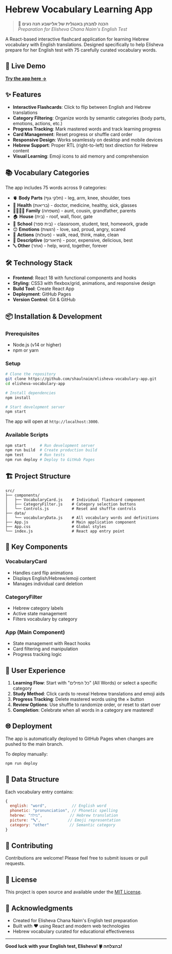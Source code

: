 # Hebrew Vocabulary Learning App

> **🎯 הכנה למבחן באנגלית של אלישבע חנה נעים**  
> *Preparation for Elisheva Chana Naim's English Test*

A React-based interactive flashcard application for learning Hebrew vocabulary with English translations. Designed specifically to help Elisheva prepare for her English test with 75 carefully curated vocabulary words.

## 🚀 Live Demo

**[Try the app here →](https://shaulnaim.github.io/elisheva-vocabulary-app)**

## ✨ Features

- **Interactive Flashcards**: Click to flip between English and Hebrew translations
- **Category Filtering**: Organize words by semantic categories (body parts, emotions, actions, etc.)
- **Progress Tracking**: Mark mastered words and track learning progress
- **Card Management**: Reset progress or shuffle card order
- **Responsive Design**: Works seamlessly on desktop and mobile devices
- **Hebrew Support**: Proper RTL (right-to-left) text direction for Hebrew content
- **Visual Learning**: Emoji icons to aid memory and comprehension

## 📚 Vocabulary Categories

The app includes 75 words across 9 categories:

- 🫀 **Body Parts** (חלקי גוף) - leg, arm, knee, shoulder, toes
- 🏥 **Health** (בריאות) - doctor, medicine, healthy, sick, glasses
- 👨‍👩‍👧‍👦 **Family** (משפחה) - aunt, cousin, grandfather, parents
- 🏠 **House** (בית) - roof, wall, floor, gate
- 🏫 **School** (בית ספר) - classroom, student, test, homework, grade
- 😊 **Emotions** (רגשות) - love, sad, proud, angry, scared
- 🏃 **Actions** (פעולות) - walk, read, think, make, clean
- 📝 **Descriptive** (תיאורים) - poor, expensive, delicious, best
- 🔤 **Other** (אחר) - help, word, together, forever

## 🛠️ Technology Stack

- **Frontend**: React 18 with functional components and hooks
- **Styling**: CSS3 with flexbox/grid, animations, and responsive design
- **Build Tool**: Create React App
- **Deployment**: GitHub Pages
- **Version Control**: Git & GitHub

## 📦 Installation & Development

### Prerequisites
- Node.js (v14 or higher)
- npm or yarn

### Setup
```bash
# Clone the repository
git clone https://github.com/shaulnaim/elisheva-vocabulary-app.git
cd elisheva-vocabulary-app

# Install dependencies
npm install

# Start development server
npm start
```

The app will open at `http://localhost:3000`.

### Available Scripts

```bash
npm start      # Run development server
npm run build  # Create production build
npm test       # Run tests
npm run deploy # Deploy to GitHub Pages
```

## 🏗️ Project Structure

```
src/
├── components/
│   ├── VocabularyCard.js    # Individual flashcard component
│   ├── CategoryFilter.js    # Category selection buttons
│   └── Controls.js          # Reset and shuffle controls
├── data/
│   └── vocabularyData.js    # All vocabulary words and definitions
├── App.js                   # Main application component
├── App.css                  # Global styles
└── index.js                 # React app entry point
```

## 🎨 Key Components

### VocabularyCard
- Handles card flip animations
- Displays English/Hebrew/emoji content
- Manages individual card deletion

### CategoryFilter
- Hebrew category labels
- Active state management
- Filters vocabulary by category

### App (Main Component)
- State management with React hooks
- Card filtering and manipulation
- Progress tracking logic

## 📱 User Experience

1. **Learning Flow**: Start with "כל המילים" (All Words) or select a specific category
2. **Study Method**: Click cards to reveal Hebrew translations and emoji aids
3. **Progress Tracking**: Delete mastered words using the × button
4. **Review Options**: Use shuffle to randomize order, or reset to start over
5. **Completion**: Celebrate when all words in a category are mastered!

## 🌐 Deployment

The app is automatically deployed to GitHub Pages when changes are pushed to the main branch.

To deploy manually:
```bash
npm run deploy
```

## 📄 Data Structure

Each vocabulary entry contains:
```javascript
{
  english: "word",           // English word
  phonetic: "pronunciation", // Phonetic spelling
  hebrew: "מילה",            // Hebrew translation
  picture: "🔤",            // Emoji representation
  category: "other"         // Semantic category
}
```

## 🤝 Contributing

Contributions are welcome! Please feel free to submit issues or pull requests.

## 📜 License

This project is open source and available under the [MIT License](LICENSE).

## 👥 Acknowledgments

- Created for Elisheva Chana Naim's English test preparation
- Built with ❤️ using React and modern web technologies
- Hebrew vocabulary curated for educational effectiveness

---

**Good luck with your English test, Elisheva! 🍀 בהצלחה!**